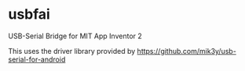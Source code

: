 # usbfai
USB-Serial Bridge for MIT App Inventor 2

This uses the driver library provided by https://github.com/mik3y/usb-serial-for-android

